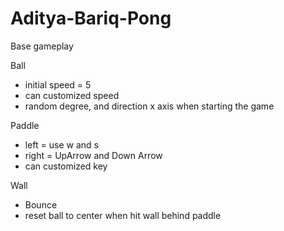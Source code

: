 # Aditya-Bariq-Pong
Base gameplay

Ball
- initial speed = 5
- can customized speed
- random degree, and direction x axis when starting the game

Paddle
- left = use w and s
- right = UpArrow and Down Arrow
- can customized key

Wall
- Bounce
- reset ball to center when hit wall behind paddle
